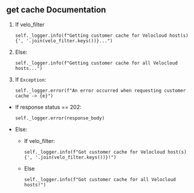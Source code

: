 ## get cache Documentation

1. If velo_filter

   ```
   self._logger.info(f"Getting customer cache for Velocloud host(s) {', '.join(velo_filter.keys())}...")
   ```
2. Else:

   ```
   self._logger.info(f"Getting customer cache for all Velocloud hosts...")
   ```
3. If `Exception`:

   ```
   self._logger.error(f"An error occurred when requesting customer cache -> {e}")
   ```

* If response status == 202:
  ```
  self._logger.error(response_body)
  ```
* Else:
  * If velo_filter:

    ```
    self._logger.info(f"Got customer cache for Velocloud host(s) {', '.join(velo_filter.keys())}!")
    ```
  * Else

    ```
    self._logger.info(f"Got customer cache for all Velocloud hosts!")
    ```

